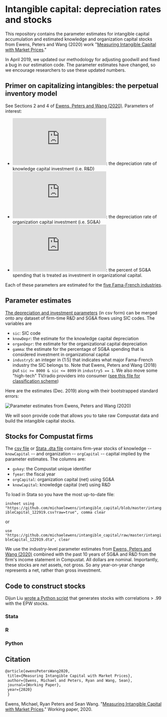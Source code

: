 # Intangible capital: depreciation rates and stocks

This repository contains the parameter estimates for intangible capital accumulation and estimated knowledge and organization capital stocks from Ewens, Peters and Wang (2020) work "[Measuring Intangible Capital with Market Prices](https://osf.io/preprints/socarxiv/kvp2f/)."  

In April 2019, we updated our methodology for adjusting goodwill and fixed a bug in our estimation code.  The parameter estimates have changed, so we encourage researchers to use these updated numbers.  

## Primer on capitalizing intangibles: the perpetual inventory model

See Sections 2 and 4 of [Ewens, Peters and Wang (2020)](https://osf.io/preprints/socarxiv/kvp2f/).   Parameters of interest:

* ![equation](https://latex.codecogs.com/gif.latex?%5Cdelta_%7BG%7D): the depreciation rate of knowledge capital investment (i.e. R&D)
* ![equation](https://latex.codecogs.com/gif.latex?%5Cdelta_%7BS%7D):  the depreciation rate of organization capital investment (i.e. SG&A)
* ![equation](https://latex.codecogs.com/gif.latex?%5Cgamma): the percent of SG&A spending that is treated as investment in organizational capital. 

Each of these parameters are estimated for the [five Fama-French industries](http://mba.tuck.dartmouth.edu/pages/faculty/ken.french/Data_Library/det_5_ind_port.html).

## Parameter estimates

[The depreciation and investment parameters](https://github.com/michaelewens/intangible_capital/blob/master/capital_accum_parameters.csv) (in csv form) can be merged onto any dataset of firm-time R&D and SG&A flows using SIC codes.  The variables are
* `sic`: SIC code
* `knowDepr`: the estimate for the knowledge capital depreciation
* `organDepr`: the estimate for the organizational capital depreciation
* `gamma`: the estimate for the percentage of SG&A spending that is considered investment in organizational capital
* `industry5`: an integer in {1:5} that indicates what major Fama-French industry the SIC belongs to.  Note that Ewens, Peters and Wang (2018) put `sic >= 8000 & sic <= 8099` in `industry5 == 1`.  We also move some "high-tech" TV/radio providers into consumer ([see this file for classification scheme](https://github.com/michaelewens/intangible_capital/blob/master/industry5.do)) 

Here are the estimates (Dec. 2019) along with their bootstrapped standard errors:

![Parameter estimates from Ewens, Peters and Wang (2020)](https://github.com/michaelewens/intangible_capital/blob/master/parameter_est2020.png)

We will soon provide code that allows you to take raw Compustat data and build the intangible capital stocks.  

## Stocks for Compustat firms

The [csv file](https://github.com/michaelewens/intangible_capital/blob/master/intangibleCapital_122919.csv) or [Stata .dta file](https://github.com/michaelewens/intangible_capital/blob/master/intangibleCapital_122919.dta) contains firm-year stocks of knowledge -- `knowCapital` -- and organization -- `orgCapital` -- capital implied by the parameter estimates.  The columns are:

* `gvkey`: the Compustat unique identifier
* `fyear`: the fiscal year
* `orgCapital`: organization capital (net) using SG&A 
* `knowCapital`: knowledge capital (net) using R&D

To load in Stata so you have the most up-to-date file:

`insheet using "https://github.com/michaelewens/intangible_capital/blob/master/intangibleCapital_122919.csv?raw=true", comma clear`

or

`use "https://github.com/michaelewens/intangible_capital/raw/master/intangibleCapital_122919.dta", clear`

We use the industry-level parameter estimates from [Ewens, Peters and Wang (2020)](https://osf.io/preprints/socarxiv/kvp2f/) combined with the past 10 years of SG&A and R&D from the firm's income statement in Compustat.  All dollars are nominal.  Importantly, these stocks are _net_ assets, not gross.  So any year-on-year change represents a net, rather than gross investment.

## Code to construct stocks

Dijun Liu [wrote a Python script](https://github.com/michaelewens/Intangible-capital-stocks/blob/master/intangibes_cleaned.py) that generates stocks with correlations > .99 with the EPW stocks.

  ### Stata
  
  ### R
  
  ### Python
 
 ## Citation
 
 ```Latex
 @article{ewensPetersWang2020,
  title={Measuring Intangible Capital with Market Prices},
  author={Ewens, Michael and Peters, Ryan and Wang, Sean},
  journal={Working Paper},
  year={2020}
  }
 ```
  
Ewens, Michael, Ryan Peters and Sean Wang. "[Measuring Intangible Capital with Market Prices](https://osf.io/preprints/socarxiv/kvp2f/)." Working paper, 2020.
